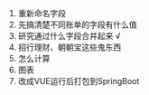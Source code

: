 1. 重新命名字段
2. 先搞清楚不同账单的字段有什么值
3. 研究通过什么字段合并起来 √
4. 招行理财、朝朝宝这些鬼东西
5. 怎么计算
6. 图表
7. 改成VUE运行后打包到SpringBoot